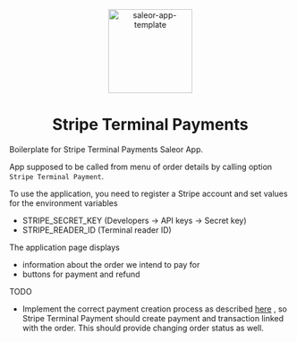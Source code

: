 <div align="center">
<img width="150" alt="saleor-app-template" src="https://user-images.githubusercontent.com/4006792/215185065-4ef2eda4-ca71-48cc-b14b-c776e0b491b6.png">
</div>

<div align="center">
  <h1>Stripe Terminal Payments</h1>
</div>

Boilerplate for Stripe Terminal Payments Saleor App. 

App supposed to be called from menu of order details by calling option `Stripe Terminal Payment`.

To use the application, you need to register a Stripe
account and set values for the environment variables
- STRIPE_SECRET_KEY (Developers -> API keys -> Secret key)
- STRIPE_READER_ID (Terminal reader ID)

The application page displays 
- information about the order we intend to pay for
- buttons for payment and refund

TODO
- Implement the correct payment creation process as described <a href="https://docs.saleor.io/developer/payments/payment-apps">here</a>
, so Stripe Terminal Payment should create payment and transaction linked with the
order. This should provide changing order status as well.
